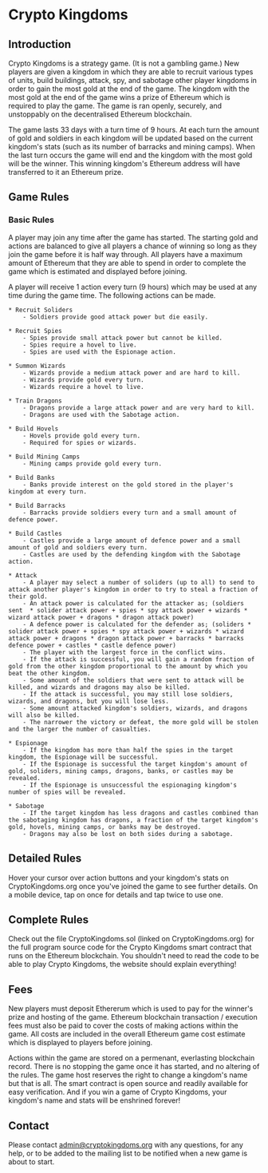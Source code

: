 # Crypto Kingdoms

## Introduction

Crypto Kingdoms is a strategy game. (It is not a gambling game.) New players are given a kingdom in which they are able to recruit various types of units, build buildings, attack, spy, and sabotage other player kingdoms in order to gain the most gold at the end of the game. The kingdom with the most gold at the end of the game wins a prize of Ethereum which is required to play the game. The game is ran openly, securely, and unstoppably on the decentralised Ethereum blockchain.

The game lasts 33 days with a turn time of 9 hours. At each turn the amount of gold and soldiers in each kingdom will be updated based on the current kingdom's stats (such as its number of barracks and mining camps). When the last turn occurs the game will end and the kingdom with the most gold will be the winner. This winning kingdom's Ethereum address will have transferred to it an Ethereum prize.

## Game Rules

### Basic Rules

A player may join any time after the game has started. The starting gold and actions are balanced to give all players a chance of winning so long as they join the game before it is half way through. All players have a maximum amount of Ethereum that they are able to spend in order to complete the game which is estimated and displayed before joining.

A player will receive 1 action every turn (9 hours) which may be used at any time during the game time. The following actions can be made.

    * Recruit Soliders
        - Soldiers provide good attack power but die easily.

    * Recruit Spies
        - Spies provide small attack power but cannot be killed.
        - Spies require a hovel to live.
        - Spies are used with the Espionage action.

    * Summon Wizards
        - Wizards provide a medium attack power and are hard to kill.
        - Wizards provide gold every turn.
        - Wizards require a hovel to live.

    * Train Dragons
        - Dragons provide a large attack power and are very hard to kill.
        - Dragons are used with the Sabotage action.

    * Build Hovels
        - Hovels provide gold every turn.
        - Required for spies or wizards.

    * Build Mining Camps
        - Mining camps provide gold every turn.

    * Build Banks
        - Banks provide interest on the gold stored in the player's kingdom at every turn.

    * Build Barracks
        - Barracks provide soldiers every turn and a small amount of defence power.

    * Build Castles
        - Castles provide a large amount of defence power and a small amount of gold and soldiers every turn.
        - Castles are used by the defending kingdom with the Sabotage action.

    * Attack
        - A player may select a number of soliders (up to all) to send to attack another player's kingdom in order to try to steal a fraction of their gold.
        - An attack power is calculated for the attacker as; (soldiers sent  * solider attack power + spies * spy attack power + wizards * wizard attack power + dragons * dragon attack power)
        - A defence power is calculated for the defender as; (soliders * solider attack power + spies * spy attack power + wizards * wizard attack power + dragons * dragon attack power + barracks * barracks defence power + castles * castle defence power)
        - The player with the largest force in the conflict wins.
        - If the attack is successful, you will gain a random fraction of gold from the other kingdom proportional to the amount by which you beat the other kingdom.
        - Some amount of the soldiers that were sent to attack will be killed, and wizards and dragons may also be killed.
        - If the attack is successful, you may still lose soldiers, wizards, and dragons, but you will lose less.
        - Some amount attacked kingdom's soldiers, wizards, and dragons will also be killed.
        - The narrower the victory or defeat, the more gold will be stolen and the larger the number of casualties.

    * Espionage
        - If the kingdom has more than half the spies in the target kingdom, the Espionage will be successful.
        - If the Espionage is successful the target kingdom's amount of gold, soliders, mining camps, dragons, banks, or castles may be revealed.
        - If the Espionage is unsuccessful the espionaging kingdom's number of spies will be revealed.

    * Sabotage
        - If the target kingdom has less dragons and castles combined than the sabotaging kingdom has dragons, a fraction of the target kingdom's gold, hovels, mining camps, or banks may be destroyed.
        - Dragons may also be lost on both sides during a sabotage.

## Detailed Rules

Hover your cursor over action buttons and your kingdom's stats on CryptoKingdoms.org once you've joined the game to see further details. On a mobile device, tap on once for details and tap twice to use one.

## Complete Rules

Check out the file CryptoKingdoms.sol (linked on CryptoKingdoms.org) for the full program source code for the Crypto Kingdoms smart contract that runs on the Ethereum blockchain. You shouldn't need to read the code to be able to play Crypto Kingdoms, the website should explain everything!

## Fees

New players must deposit Ethererum which is used to pay for the winner's prize and hosting of the game. Ethereum blockchain transaction / execution fees must also be paid to cover the costs of making actions within the game. All costs are included in the overall Ethereum game cost estimate which is displayed to players before joining.

Actions within the game are stored on a permenant, everlasting blockchain record. There is no stopping the game once it has started, and no altering of the rules. The game host reserves the right to change a kingdom's name but that is all. The smart contract is open source and readily available for easy verification. And if you win a game of Crypto Kingdoms, your kingdom's name and stats will be enshrined forever!

## Contact

Please contact admin@cryptokingdoms.org with any questions, for any help, or to be added to the mailing list to be notified when a new game is about to start.

